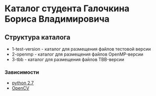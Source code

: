 # Каталог студента Галочкина Бориса Владимировича

## Структура каталога

- 1-test-version - каталог для размещения файлов тестовой версии
- 2-openmp - каталог для размещения файлов OpenMP-версии
- 3-tbb - каталог для размещения файлов TBB-версии

### Зависимости
 - [python 2.7](https://www.google.com)
 - [OpenCV](https://opencv.org/releases.html) 